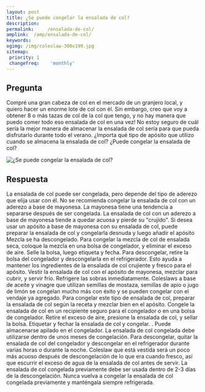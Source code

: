 ```yaml
---
layout: post
title: ¿Se puede congelar la ensalada de col?  
description: 
permalink:     /ensalada-de-col/
amplink:  /amp/ensalada-de-col/
keywords: 
ogimg: /img/coleslaw-300x199.jpg
sitemap:
 priority: 1
 changefreq:    'monthly'
---
```




## Pregunta

Compré una gran cabeza de col en el mercado de un granjero local, y quiero hacer un enorme lote de col con él. Sin embargo, creo que voy a obtener 8 o más tazas de col de la col que tengo, y no hay manera que puedo comer todo eso ensalada de col en una vez! No estoy seguro de cuál sería la mejor manera de almacenar la ensalada de col sería para que pueda disfrutarlo durante todo el verano. ¿Importa qué tipo de apósito que utilizo cuando se almacena la ensalada de col? ¿Puede congelar la ensalada de col?


![¿Se puede congelar la ensalada de col?](https://sepuedecongelar.com/img/coleslaw-300x199.jpg "¿Se puede congelar la ensalada de col?" )


## Respuesta

La ensalada de col puede ser congelada, pero depende del tipo de aderezo que elija usar con él. No se recomienda congelar la ensalada de col con un aderezo a base de mayonesa. La mayonesa tiene una tendencia a separarse después de ser congelada. La ensalada de col con un aderezo a base de mayonesa tiende a quedar acuosa y pierde su "crujido". Si desea usar un apósito a base de mayonesa con su ensalada de col, puede preparar la ensalada de col y congelarla desnuda y luego añadir el apósito Mezcla se ha descongelado.
Para congelar la mezcla de col de ensalada seca, coloque la mezcla en una bolsa de congelador, y eliminar el exceso de aire. Selle la bolsa, luego etiqueta y fecha. Para descongelar, retire la bolsa del congelador y descongelarla en el refrigerador. Esto ayuda a mantener los ingredientes de la ensalada de col crujiente y fresco para el apósito. Vestir la ensalada de col con el apósito de mayonesa, mezclar para cubrir, y servir frío. Refrigere las sobras inmediatamente.
Coleslaws a base de aceite y vinagre que utilizan semillas de mostaza, semillas de apio o jugo de limón se congelan mucho más con éxito y se pueden congelar con el vendaje ya agregado. Para congelar este tipo de ensalada de col, preparar la ensalada de col según la receta y mezclar bien en el apósito. Congele la ensalada de col en un recipiente seguro para el congelador o en una bolsa de congelador. Retire el exceso de aire, presione la ensalada de col, y sellar la bolsa. Etiquetar y fechar la ensalada de col y congelar. . Puede almacenarse apilado en el congelador. La ensalada de col congelada debe utilizarse dentro de unos meses de congelación.
Para descongelar, quitar la ensalada de col del congelador y descongelar en el refrigerador durante varias horas o durante la noche. Coleslaw que está vestida será un poco más acuoso después de descongelación de lo que era cuando fresco, así que escurrir el exceso de agua de la ensalada de col antes de servir. La ensalada de col congelada previamente debe ser usada dentro de 2-3 días de la descongelación. Nunca vuelva a congelar la ensalada de col congelada previamente y manténgala siempre refrigerada.
